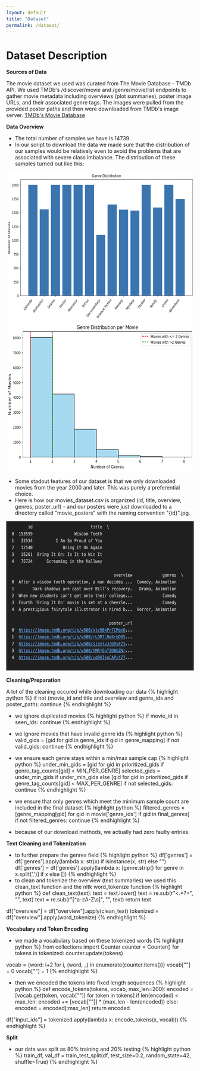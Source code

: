 ```yaml
---
layout: default
title: "Dataset"
permalink: /dataset/
---
```


# Dataset Description
__Sources of Data__

The movie dataset we used was curated from The Movie Database - TMDb API. We used TMDb's /discover/movie and /genre/movie/list endpoints to gather movie metadata including overviews (plot summaries), poster image URLs, and their associated genre tags. The images were pulled from the provided poster paths and then were downloaded from TMDb's image server.
[TMDb's Movie Database](https://www.themoviedb.org/)
 
__Data Overview__
- The total number of samples we have is 14739.
- In our script to download the data we made sure that the distribution of our samples would be relatively even to avoid the problems that are associated with severe class imbalance. The distribution of these samples turned out like this:

<img src="/images/IMG_1341.png" alt="distribution" width="600" height="400">

<img src="/images/eda.png" alt="distribution" width="600" height="400">

- Some stadout features of our dataset is that we only downloaded movies from the year 2000 and later. This was purely a preferential choice. 
- Here is how our movies_dataset.csv is organized (id, title, overview, genres, poster_url) - and our posters were just downloaded to a directory called "movie_posters" with the naming convention "{id}".jpg. 

<img src="/images/IMG_9528.png" alt="distribution" width="600" height="400">

__Cleaning/Preparation__

A lot of the cleaning occured while downloading our data
{% highlight python %}
if not (movie_id and title and overview and genre_ids and poster_path):
    continue
{% endhighlight %}
- we ignore duplicated movies
{% highlight python %}
if movie_id in seen_ids:
    continue
{% endhighlight %}
- we ignore movies that have invalid genre ids
{% highlight python %}
valid_gids = [gid for gid in genre_ids if gid in genre_mapping]
if not valid_gids:
    continue
{% endhighlight %}
- we ensure each genre stays within a min/max sample cap
{% highlight python %}
under_min_gids = [gid for gid in prioritized_gids if genre_tag_counts[gid] < MIN_PER_GENRE]
selected_gids = under_min_gids if under_min_gids else [gid for gid in prioritized_gids if genre_tag_counts[gid] < MAX_PER_GENRE]
if not selected_gids:
    continue
{% endhighlight %}
- we ensure that only genres which meet the minimum sample count are included in the final dataset
{% highlight python %}
filtered_genres = [genre_mapping[gid] for gid in movie['genre_ids'] if gid in final_genres]
if not filtered_genres:
    continue
{% endhighlight %}

- because of our download methods, we actually had zero faulty entries.

__Text Cleaning and Tokenization__
- to further prepare the genres field
{% highlight python %}
df['genres'] = df['genres'].apply(lambda x: str(x) if isinstance(x, str) else "")
df['genres'] = df['genres'].apply(lambda x: [genre.strip() for genre in x.split(',')] if x else [])
{% endhighlight %}
- to clean and tokenize the overview (text summaries) we used this clean_text function and the nltk word_tokenize function
{% highlight python %}
def clean_text(text):
    text = text.lower()
    text = re.sub(r"<.*?>", "", text)
    text = re.sub(r"[^a-zA-Z\s]", "", text)
    return text

df["overview"] = df["overview"].apply(clean_text)
tokenized = df["overview"].apply(word_tokenize)
{% endhighlight %}

__Vocabulary and Token Encoding__
- we made a vocabulary based on these tokenized words
{% highlight python %}
from collections import Counter
counter = Counter()
for tokens in tokenized:
    counter.update(tokens)

vocab = {word: i+2 for i, (word, _) in enumerate(counter.items())}
vocab["<PAD>"] = 0
vocab["<UNK>"] = 1
{% endhighlight %}
- then we encoded the tokens into fixed length sequences
{% highlight python %}
def encode_tokens(tokens, vocab, max_len=200):
    encoded = [vocab.get(token, vocab["<UNK>"]) for token in tokens]
    if len(encoded) < max_len:
        encoded += [vocab["<PAD>"]] * (max_len - len(encoded))
    else:
        encoded = encoded[:max_len]
    return encoded

df["input_ids"] = tokenized.apply(lambda x: encode_tokens(x, vocab))
{% endhighlight %}

__Split__
- our data was split as 80% training and 20% testing
{% highlight python %}
train_df, val_df = train_test_split(df, test_size=0.2, random_state=42, shuffle=True)
{% endhighlight %}
